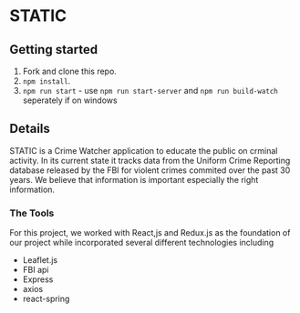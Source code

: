 # STATIC

## Getting started
1. Fork and clone this repo.
2. `npm install`.
3. `npm run start` - use `npm run start-server` and `npm run build-watch` seperately if on windows

## Details
STATIC is a Crime Watcher application to educate the public on crminal activity. In its current state it tracks data from the Uniform Crime Reporting database released by the FBI for violent crimes commited over the past 30 years. We believe that information is important especially the right information.

### The Tools

For this project, we worked with React,js and Redux.js as the foundation of our project while incorporated several different technologies including 
- Leaflet.js
- FBI api
- Express
- axios
- react-spring
